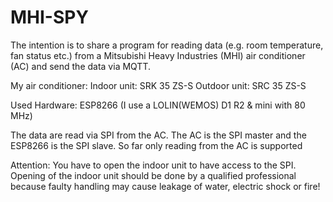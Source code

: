 # MHI-SPY
The intention is to share a program for reading data (e.g. room temperature, fan status etc.) from
a Mitsubishi Heavy Industries (MHI) air conditioner (AC) and send the data via MQTT.

My air conditioner:
  Indoor unit: SRK 35 ZS-S
  Outdoor unit: SRC 35 ZS-S
  
Used Hardware: ESP8266 (I use a LOLIN(WEMOS) D1 R2 & mini with 80 MHz)

The data are read via SPI from the AC. The AC is the SPI master and the ESP8266 is the SPI slave.
So far only reading from the AC is supported

Attention: You have to open the indoor unit to have access to the SPI. Opening of the indoor unit should be done by 
a qualified professional because faulty handling may cause leakage of water, electric shock or fire!
